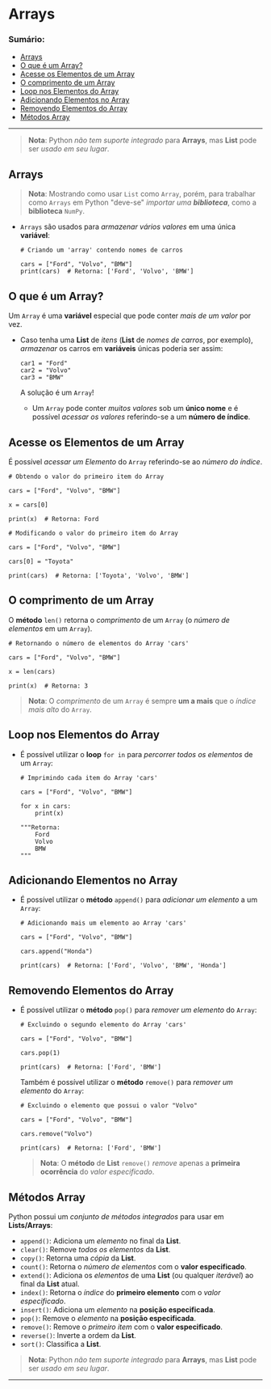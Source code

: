 # Arrays

### Sumário:

- [Arrays](#arrays-1)
- [O que é um Array?](#o-que-é-um-array)
- [Acesse os Elementos de um Array](#acesse-os-elementos-de-um-array)
- [O comprimento de um Array](#o-comprimento-de-um-array)
- [Loop nos Elementos do Array](#loop-nos-elementos-do-array)
- [Adicionando Elementos no Array](#adicionando-elementos-no-array)
- [Removendo Elementos do Array](#removendo-elementos-do-array)
- [Métodos Array](#métodos-array)

---

> **Nota**: Python _não tem suporte integrado_ para **Arrays**, mas **List** pode ser _usado em seu lugar_.

## Arrays

> **Nota**: Mostrando como usar ``List`` como ``Array``, porém, para trabalhar como ``Arrays`` em Python "deve-se" _importar uma **biblioteca**_, como a **biblioteca** ``NumPy``.

- ``Arrays`` são usados para _armazenar vários valores_ em uma única **variável**:
    ```
    # Criando um 'array' contendo nomes de carros

    cars = ["Ford", "Volvo", "BMW"]
    print(cars)  # Retorna: ['Ford', 'Volvo', 'BMW']
    ```

## O que é um Array?

Um ``Array`` é uma **variável** especial que pode conter _mais de um valor_ por vez.

- Caso tenha uma **List** de _itens_ (**List** de _nomes de carros_, por exemplo), _armazenar_ os carros em **variáveis** únicas poderia ser assim:
    ```
    car1 = "Ford"
    car2 = "Volvo"
    car3 = "BMW"
    ```
    
    A solução é um ``Array``!

    - Um ``Array`` pode conter _muitos valores_ sob um **único nome** e é possível _acessar os valores_ referindo-se a um **número de índice**.

## Acesse os Elementos de um Array

É possível _acessar um Elemento_ do ``Array`` referindo-se ao _número do índice_.

```
# Obtendo o valor do primeiro item do Array

cars = ["Ford", "Volvo", "BMW"]

x = cars[0]

print(x)  # Retorna: Ford
```

```
# Modificando o valor do primeiro item do Array

cars = ["Ford", "Volvo", "BMW"]

cars[0] = "Toyota"

print(cars)  # Retorna: ['Toyota', 'Volvo', 'BMW']
```

## O comprimento de um Array

O **método** ``len()`` retorna o _comprimento_ de um ``Array`` (o _número de elementos_ em um ``Array``).

```
# Retornando o número de elementos do Array 'cars'

cars = ["Ford", "Volvo", "BMW"]

x = len(cars)

print(x)  # Retorna: 3
```

> **Nota**: O _comprimento_ de um ``Array`` é sempre **um a mais** que o _índice mais alto_ do ``Array``.

## Loop nos Elementos do Array

- É possível utilizar o **loop** ``for in`` para _percorrer todos os elementos_ de um ``Array``:
    ```
    # Imprimindo cada item do Array 'cars'

    cars = ["Ford", "Volvo", "BMW"]

    for x in cars:
        print(x)

    """Retorna:
        Ford
        Volvo
        BMW
    """
    ```

## Adicionando Elementos no Array

- É possível utilizar o **método** ``append()`` para _adicionar um elemento_ a um ``Array``:
    ```
    # Adicionando mais um elemento ao Array 'cars'

    cars = ["Ford", "Volvo", "BMW"]

    cars.append("Honda")

    print(cars)  # Retorna: ['Ford', 'Volvo', 'BMW', 'Honda']
    ```

## Removendo Elementos do Array

- É possível utilizar o **método** ``pop()`` para _remover um elemento_ do ``Array``:
    ```
    # Excluindo o segundo elemento do Array 'cars'

    cars = ["Ford", "Volvo", "BMW"]

    cars.pop(1)

    print(cars)  # Retorna: ['Ford', 'BMW']
    ```

    Também é possível utilizar o **método** ``remove()`` para _remover um elemento_ do ``Array``:

    ```
    # Excluindo o elemento que possui o valor "Volvo"

    cars = ["Ford", "Volvo", "BMW"]

    cars.remove("Volvo")

    print(cars)  # Retorna: ['Ford', 'BMW']
    ```

    > **Nota**: O **método** de **List** ``remove()`` _remove_ apenas a **primeira ocorrência** do _valor especificado_.

## Métodos Array

Python possui um _conjunto de métodos integrados_ para usar em **Lists/Arrays**:

- ``append()``: Adiciona um _elemento_ no final da **List**.
- ``clear()``: Remove _todos os elementos_ da **List**.
- ``copy()``: Retorna uma _cópia_ da **List**.
- ``count()``: Retorna o _número de elementos_ com o **valor especificado**.
- ``extend()``: Adiciona os _elementos_ de uma **List** (ou qualquer _iterável_) ao final da **List** atual.
- ``index()``: Retorna o _índice_ do **primeiro elemento** com o _valor especificado_.
- ``insert()``: Adiciona um _elemento_ na **posição especificada**.
- ``pop()``: Remove o _elemento_ na **posição especificada**.
- ``remove()``: Remove o _primeiro item_ com o **valor especificado**.
- ``reverse()``: Inverte a ordem da **List**.
- ``sort()``: Classifica a **List**.

> **Nota**: Python _não tem suporte integrado_ para **Arrays**, mas **List** pode ser _usado em seu lugar_.

---